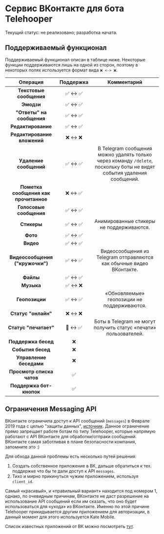 # Сервис ВКонтакте для бота Telehooper

Текущий статус: не реализовано; разработка начата.

## Поддерживаемый функционал

Поддерживаемый функционал описан в таблице ниже. Некоторые функции поддерживаются лишь на одной из сторон, поэтому в некоторых полях используется формат вида `❌ <-> ❌`.

| **Операция**                          | **Поддержка** | **Комментарий**    |
|:-------------------------------------:|:-------------:|:------------------:|
| **Текстовые сообщения**               | ✅ <-> ✅     |                    |
| **Эмодзи**                            | ✅ <-> ✅     |                    |
| **"Ответы" на сообщения**             | ✅ <-> ✅     |                    |
| **Редактирование**                    | ✅ <-> ✅     |                    |
| **Редактирование вложений**           | ❌ <-> ❌     |                    |
| **Удаление сообщений**                | ✅ <-> ✅     | В Telegram сообщения можно удалять только через команду `/delete`, поскольку боты не видят события удаления сообщений. |
| **Пометка сообщения как прочитанное** | ❌ <-> ✅     |                    |
| **Голосовые сообщения**               | ✅ <-> ✅     |                    |
| **Стикеры**                           | ✅ <-> ✅     | Анимированные стикеры не поддерживаются. |
| **Фото**                              | ✅ <-> ✅     |                    |
| **Видео**                             | ✅ <-> ✅     |                    |
| **Видеосообщения ("кружочки")**       | ✅ <-> ✅     | Видеосообщения из Telegram отправляются как обычные видео ВКонтакте. |
| **Файлы**                             | ✅ <-> ✅     |                    |
| **Музыка**                            | ✅ <-> ❌     |                    |
| **Геопозиции**                        | ✅ <-> ✅     | «Обновляемые» геопозиции не поддерживаются. |
| **Статус "онлайн"**                   | ❌ <-> ❌     |                    |
| **Статус "печатает"**                 | 🚫 <-> ✅     | Боты в Telegram не могут получить статус «печати» пользователей. |
| **Поддержка бесед**                   | ❌            |                    |
| **События бесед**                     | ❌            |                    |
| **Управление беседами**               | ❌            |                    |
| **Просмотр списка чатов**             | ✅            |                    |
| **Поддержка бот-кнопок**              | ✅            |                    |

## Ограничения Messaging API

ВКонтакте ограничила доступ к API сообщений (`messages`) в Феврале 2019 года с целью "защиты данных", [источник](https://dev.vk.com/reference/roadmap#%D0%9E%D0%B3%D1%80%D0%B0%D0%BD%D0%B8%D1%87%D0%B5%D0%BD%D0%B8%D0%B5%20Messages%20API). Данное ограничение прямо запрещает работе ботам по типу Telehooper, которые напрямую работают с API ВКонтакте для обработки/отпраки сообщений. ВКонтакте самая заботливая в плане безопасности компания, запомните это :)

Для обхода данной проблемы есть несколько путей решения:

1. Создать собственное приложение в ВК, дальше обратиться к тех. поддержке что бы те дали доступ к API `messages`.
2. Тихо и мирно прикинуться чужим приложением, используя `client_id`.

Самый «красивый», и «правильный вариант» находится под номером 1, однако, по очевидным причинам, ВКонтакте не даст разрешение на использование API сообщений если им сказать, что оно будет использоваться для «ухода» из ВКонтакте. Именно по этой причине Telehooper прикидывается другим приложением для авторизации, в данный момент для этого используется Kate Mobile.

Список известных приложений от ВК можно посмотреть [тут](https://vkhost.github.io/).
